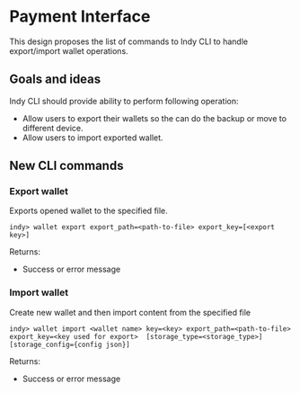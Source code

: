 # Payment Interface

This design proposes the list of commands to Indy CLI to handle export/import wallet operations.

## Goals and ideas
Indy CLI should provide ability to perform following operation:
* Allow users to export their wallets so the can do the backup or move to different device.
* Allow users to import exported wallet.

## New CLI commands

### Export wallet

Exports opened wallet to the specified file.

```indy-cli
indy> wallet export export_path=<path-to-file> export_key=[<export key>]
```

Returns:

* Success or error message

### Import wallet

Create new wallet and then import content from the specified file

```indy-cli
indy> wallet import <wallet name> key=<key> export_path=<path-to-file> export_key=<key used for export>  [storage_type=<storage_type>] [storage_config={config json}]
```

Returns:

* Success or error message